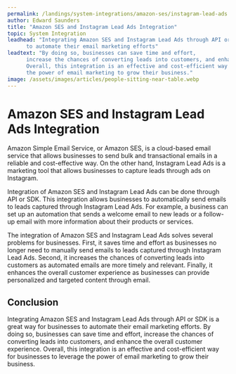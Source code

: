 ```yaml
---
permalink: /landings/system-integrations/amazon-ses/instagram-lead-ads
author: Edward Saunders
title: "Amazon SES and Instagram Lead Ads Integration"
topic: System Integration
leadhead: "Integrating Amazon SES and Instagram Lead Ads through API or SDK is a great way for businesses
      to automate their email marketing efforts"
leadtext: "By doing so, businesses can save time and effort,
      increase the chances of converting leads into customers, and enhance the overall customer experience.
      Overall, this integration is an effective and cost-efficient way for businesses to leverage
      the power of email marketing to grow their business."
image: /assets/images/articles/people-sitting-near-table.webp
---
```

<div class="arttext">    <h1>Amazon SES and Instagram Lead Ads Integration</h1>
    <p>
      Amazon Simple Email Service, or Amazon SES, is a cloud-based email service
      that allows businesses to send bulk and transactional emails in a reliable
      and cost-effective way. On the other hand, Instagram Lead Ads is a marketing
      tool that allows businesses to capture leads through ads on Instagram.
    </p>
    <p>
      Integration of Amazon SES and Instagram Lead Ads can be done through API or SDK.
      This integration allows businesses to automatically send emails to leads captured
      through Instagram Lead Ads. For example, a business can set up an automation that
      sends a welcome email to new leads or a follow-up email with more information about
      their products or services.
    </p>
    <p>
      The integration of Amazon SES and Instagram Lead Ads solves several problems for businesses.
      First, it saves time and effort as businesses no longer need to manually send emails to
      leads captured through Instagram Lead Ads. Second, it increases the chances of converting
      leads into customers as automated emails are more timely and relevant. Finally, it enhances
      the overall customer experience as businesses can provide personalized and targeted content
      through email.
    </p>
    <h2>Conclusion</h2>
    <p>
      Integrating Amazon SES and Instagram Lead Ads through API or SDK is a great way for businesses
      to automate their email marketing efforts. By doing so, businesses can save time and effort,
      increase the chances of converting leads into customers, and enhance the overall customer experience.
      Overall, this integration is an effective and cost-efficient way for businesses to leverage
      the power of email marketing to grow their business.
    </p>
</div>